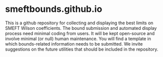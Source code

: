 # smeftbounds.github.io
This is a github repository for collecting and
displaying the best limits on SMEFT Wilson coefficients. The bound submission and automated display process need minimal coding from users. It will be kept open-source and involve minimal (or null)
human maintenance. You will find a template in which
bounds-related information needs to be submitted. We invite
suggestions on the future utilities that should be included in the
repository.
